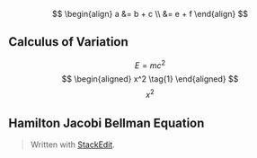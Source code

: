 <script type="text/x-mathjax-config">
renderMathInElement(document.body, {
  delimiters: [
    {left: "$$", right: "$$", display: true},
    {left: "\\(", right: "\\)", display: false},
    {left: "\\[", right: "\\]", display: true},
    {left: "\\begin{equation}", right: "\\end{equation}", display: true}
  ]
});
</script>
<script type="text/javascript" async
  src="https://cdnjs.cloudflare.com/ajax/libs/mathjax/2.7.5/MathJax.js?config=TeX-MML-AM_CHTML">
</script>
$$
\begin{align}
a &= b + c \\
  &= e + f
\end{align}
$$
## Calculus of Variation
$$
   E = mc^2 \tag{1}
$$
$$
\begin{aligned}
x^2  \tag{1}
\end{aligned}
$$
$$x^2 $$


## Hamilton Jacobi Bellman Equation
> Written with [StackEdit](https://stackedit.io/).
<!--stackedit_data:
eyJoaXN0b3J5IjpbLTExNTM3NDQ5MDQsLTEyODUzODkwMiwtMT
Y2MDEyNzQzNCwxNTI1MzAxNDI3LDE4OTcxMDEwNTcsMzQxMjYy
ODM4LDExNzE0ODgwOTNdfQ==
-->